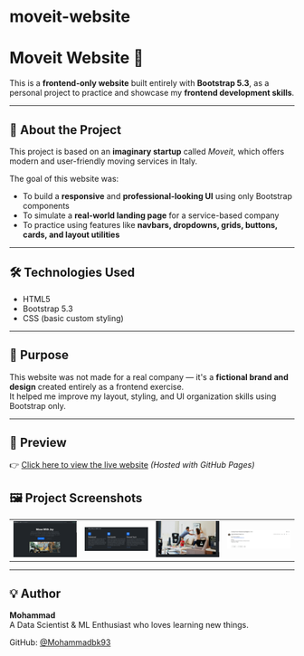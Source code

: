 # moveit-website

# Moveit Website 🚚

This is a **frontend-only website** built entirely with **Bootstrap 5.3**, as a personal project to practice and showcase my **frontend development skills**.

---

## 📌 About the Project

This project is based on an **imaginary startup** called _Moveit_, which offers modern and user-friendly moving services in Italy.

The goal of this website was:
- To build a **responsive** and **professional-looking UI** using only Bootstrap components
- To simulate a **real-world landing page** for a service-based company
- To practice using features like **navbars, dropdowns, grids, buttons, cards, and layout utilities**

---

## 🛠 Technologies Used

- HTML5  
- Bootstrap 5.3  
- CSS (basic custom styling)

---

## 🎯 Purpose

This website was not made for a real company — it's a **fictional brand and design** created entirely as a frontend exercise.  
It helped me improve my layout, styling, and UI organization skills using Bootstrap only.

---

## 📸 Preview

👉 [Click here to view the live website]([https://mohammadbk93.github.io/moveit-website/](https://moveit-website.onrender.com))  
*(Hosted with GitHub Pages)*

## 🖼️ Project Screenshots

<table>
  <tr>
    <td><img src="Moveit 1.png" width="300"/></td>
    <td><img src="moveit 2.png" width="300"/></td>
    <td><img src="moveit 3.png" width="300"/></td>
    <td><img src="Flask_2.png" width="300"/></td>  
  </tr>
</table>

---

## 💡 Author

**Mohammad**  
A Data Scientist & ML Enthusiast  who loves learning new things.

GitHub: [@Mohammadbk93](https://github.com/Mohammadbk93)

